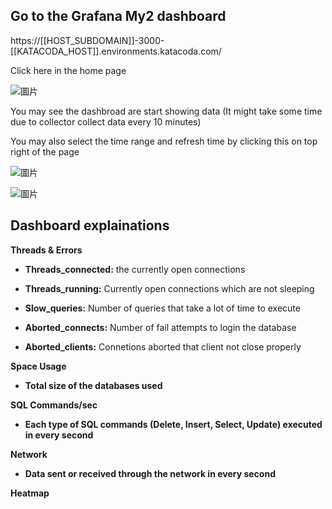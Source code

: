 ## Go to the Grafana My2 dashboard 

https://[[HOST_SUBDOMAIN]]-3000-[[KATACODA_HOST]].environments.katacoda.com/

Click here in the home page

![圖片](https://user-images.githubusercontent.com/74434769/141320009-53c68c43-c89d-48ca-a378-253a79bf5085.png)

You may see the dashbroad are start showing data (It might take some time due to collector collect data every 10 minutes)

You may also select the time range and refresh time by clicking this on top right of the page

![圖片](https://user-images.githubusercontent.com/74434769/141208645-61490430-4708-4d00-b512-c256650fa6e2.png)

![圖片](https://user-images.githubusercontent.com/74434769/141320285-bd11ac8b-1114-46df-8b45-8b3def7e0b4a.png)


## Dashboard explainations

**Threads & Errors**

- **Threads_connected:** the currently open connections

- **Threads_running:** Currently open connections which are not sleeping

- **Slow_queries:** Number of queries that take a lot of time to execute

- **Aborted_connects:** Number of fail attempts to login the database

- **Aborted_clients:** Connetions aborted that client not close properly

**Space Usage**

- **Total size of the databases used**

**SQL Commands/sec**

- **Each type of SQL commands (Delete, Insert, Select, Update) executed in every second**

**Network**

- **Data sent or received through the network in every second**

**Heatmap**

